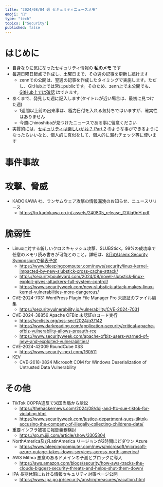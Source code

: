 ```yaml
---
title: "2024/08/04 週 セキュリティニュースメモ"
emoji: "🔖"
type: "tech"
topics: ["Security"]
published: false
---
```


# はじめに
* 自身なりに気になったセキュリティ情報の **私のメモ** です
* 毎週日曜日起点で作成し、土曜日まで、その週の記事を更新し続けます
    * zennでの公開は、翌週の記事を作成したタイミングで実施します。ただし、GitHub上では常にpublicです。そのため、zenn上で未公開でも、[GitHub上では確認](https://github.com/hinoshiba/zenn.dev/tree/main/articles) はできます。
* あくまで、発見した週に記入します(タイトルが近い場合は、最初に見つけた週)
    * 1週間以上前の出来事は、極力日付を入れる気持ちではいますが、確実性はありません
    * 今週にhinoshibaが見つけたニュースである事に留意ください
* 実質的には、[セキュリティは楽しいかね？ Part 2](https://negi.hatenablog.com/) のような事ができるようになったらいいなと、個人的に真似をして、個人的に漏れチェック等に使います

# 事件事故

# 攻撃、脅威

* KADOKAWA 社、ランサムウェア攻撃の情報漏洩のお知らせ、ニュースリリース
    * https://tp.kadokawa.co.jp/.assets/240805_release_f2Alq0nH.pdf

# 脆弱性

* Linuxに対する新しいクロスキャッシュ攻撃、SLUBStick。99%の成功率で任意のメモリ読み書きが可能とのこと。詳細は、[8月のUsenx Security Symposiumで発表予定](https://www.usenix.org/conference/usenixsecurity24/presentation/maar-slubstick)
    * https://www.bleepingcomputer.com/news/security/linux-kernel-impacted-by-new-slubstick-cross-cache-attack/
    * https://securityboulevard.com/2024/08/novel-slubstick-linux-exploit-gives-attackers-full-system-control/
    * https://www.securityweek.com/new-slubstick-attack-makes-linux-kernel-vulnerabilities-more-dangerous/
* CVE-2024-7031 WordPress Plugin File Manager Pro 未認証のファイル編集
    * https://securityvulnerability.io/vulnerability/CVE-2024-7031
* CVE-2024-38856 Apache OFBiz 未認証のコード実行
    * https://seclists.org/oss-sec/2024/q3/142
    * https://www.darkreading.com/application-security/critical-apache-ofbiz-vulnerability-allows-preauth-rce
    * https://www.securityweek.com/apache-ofbiz-users-warned-of-new-and-exploited-vulnerabilities/
* CVE-2024-42009 RoundCube XSS
    * https://www.security-next.com/160511
* KEV
    * CVE-2018-0824 Microsoft COM for Windows Deserialization of Untrusted Data Vulnerability


# その他

* TikTok COPPA違反で米国当局から訴訟
    * https://thehackernews.com/2024/08/doj-and-ftc-sue-tiktok-for-violating.html
    * https://www.securityweek.com/justice-department-sues-tiktok-accusing-the-company-of-illegally-collecting-childrens-data/
* 重要インフラ被害に報告義務検討
    * https://sp.m.jiji.com/article/show/3305304
* NorthAmerica及びLatinAmerica リージョンが2時間ほどダウン Azure
    * https://www.bleepingcomputer.com/news/microsoft/microsoft-azure-outage-takes-down-services-across-north-america/
* AWS Mithra 悪意のあるドメインの予測とブロックに導入
    * https://aws.amazon.com/blogs/security/how-aws-tracks-the-clouds-biggest-security-threats-and-helps-shut-them-down/
* IPA 長期休暇における情報セキュリティ対策ページ公開
    * https://www.ipa.go.jp/security/anshin/measures/vacation.html
